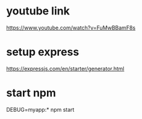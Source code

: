 # youtube link
https://www.youtube.com/watch?v=FuMwBBamF8s

# setup express
https://expressjs.com/en/starter/generator.html

# start npm
DEBUG=myapp:* npm start
